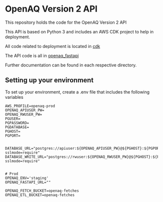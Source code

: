 # OpenAQ Version 2 API
This repository holds the code for the OpenAQ Version 2 API

This API is based on Python 3 and includes an AWS CDK project to help in deployment.

All code related to deployment is located in [cdk](cdk/)

The API code is all in [openaq_fastapi](openaq_fastapi/)

Further documentation can be found in each respective directory.

## Setting up your environment ##
To set up your environment, create a .env file that includes the following variables

```
AWS_PROFILE=openaq-prod
OPENAQ_APIUSER_PW=
OPENAQ_RWUSER_PW=
PGUSER=
PGPASSWORD=
PGDATABASE=
PGHOST=
PGPORT=


DATABASE_URL="postgres://apiuser:${OPENAQ_APIUSER_PW}@${PGHOST}:${PGPORT}/${PGDATABASE}?sslmode=require"
DATABASE_WRITE_URL="postgres://rwuser:${OPENAQ_RWUSER_PW}@${PGHOST}:${PGPORT}/${PGDATABASE}?sslmode=require"


# Prod
OPENAQ_ENV='staging'
OPENAQ_FASTAPI_URL=""

OPENAQ_FETCH_BUCKET=openaq-fetches
OPENAQ_ETL_BUCKET=openaq-fetches
```
